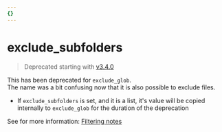 ```yaml
---
{}
---
```

# exclude_subfolders   
   
> Deprecated starting with [v3.4.0](/not_created.md)   
   
This has been deprecated for `exclude_glob`.   
The name was a bit confusing now that it is also possible to exclude files.   
   
- If `exclude_subfolders` is set, and it is a list, it's value will be copied internally to `exclude_glob` for the duration of the deprecation   
   
See for more information: [Filtering notes](../../Configurations/Modes/Filtering%20notes.md)